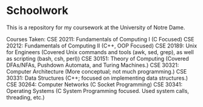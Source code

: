 # Schoolwork
This is a repository for my coursework at the University of Notre Dame.


Courses Taken: 
CSE 20211: Fundamentals of Computing I (C Focused)
CSE 20212: Fundamentals of Computing II (C++, OOP Focused)
CSE 20189: Unix for Engineers (Covered Unix commands and tools (awk, sed, grep), as well as scripting (bash, csh, perl))
CSE 30151: Theory of Computing (Covered DFAs/NFAs, Pushdown Automata, and Turing Machines.)
CSE 30321: Computer Architecture (More conceptual; not much programming.)
CSE 30331: Data Structures (C++; focused on implementing data structures.)
CSE 30264: Computer Networks (C Socket Programming)
CSE 30341: Operating Systems (C System Programming focused.  Used system calls, threading, etc.)
